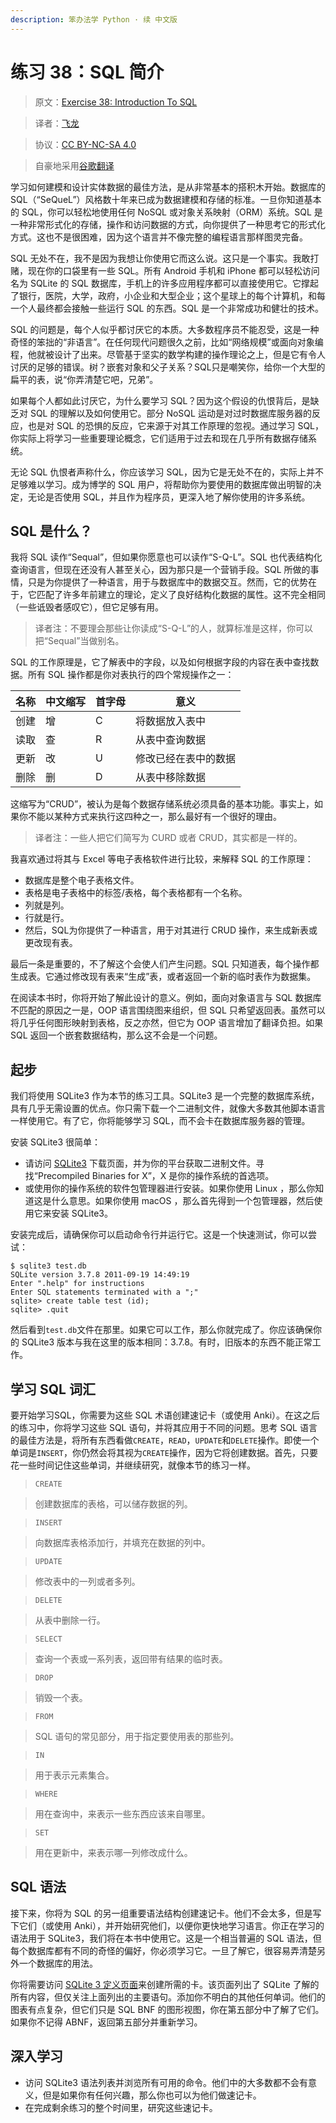 ```yaml
---
description: 笨办法学 Python · 续 中文版
---
```


# 练习 38：SQL 简介

> 原文：[Exercise 38: Introduction To SQL](https://learncodethehardway.org/more-python-book/ex38.html)

> 译者：[飞龙](https://github.com/wizardforcel)

> 协议：[CC BY-NC-SA 4.0](http://creativecommons.org/licenses/by-nc-sa/4.0/)

> 自豪地采用[谷歌翻译](https://translate.google.cn/)

学习如何建模和设计实体数据的最佳方法，是从非常基本的搭积木开始。数据库的 SQL（“SeQueL”）风格数十年来已成为数据建模和存储的标准。一旦你知道基本的 SQL，你可以轻松地使用任何 NoSQL 或对象关系映射（ORM）系统。SQL 是一种非常形式化的存储，操作和访问数据的方式，向你提供了一种思考它的形式化方式。这也不是很困难，因为这个语言并不像完整的编程语言那样图灵完备。

SQL 无处不在，我不是因为我想让你使用它而这么说。这只是一个事实。我敢打赌，现在你的口袋里有一些 SQL。所有 Android 手机和 iPhone 都可以轻松访问名为 SQLite 的 SQL 数据库，手机上的许多应用程序都可以直接使用它。它撑起了银行，医院，大学，政府，小企业和大型企业；这个星球上的每个计算机，和每一个人最终都会接触一些运行 SQL 的东西。SQL 是一个非常成功和健壮的技术。

SQL 的问题是，每个人似乎都讨厌它的本质。大多数程序员不能忍受，这是一种奇怪的笨拙的“非语言”。在任何现代问题很久之前，比如“网络规模”或面向对象编程，他就被设计了出来。尽管基于坚实的数学构建的操作理论之上，但是它有令人讨厌的足够的错误。树？嵌套对象和父子关系？SQL只是嘲笑你，给你一个大型的扁平的表，说“你弄清楚它吧，兄弟”。

如果每个人都如此讨厌它，为什么要学习 SQL？因为这个假设的仇恨背后，是缺乏对 SQL 的理解以及如何使用它。部分 NoSQL 运动是对过时数据库服务器的反应，也是对 SQL 的恐惧的反应，它来源于对其工作原理的忽视。通过学习 SQL，你实际上将学习一些重要理论概念，它们适用于过去和现在几乎所有数据存储系统。

无论 SQL 仇恨者声称什么，你应该学习 SQL，因为它是无处不在的，实际上并不足够难以学习。成为博学的 SQL 用户，将帮助你为要使用的数据库做出明智的决定，无论是否使用 SQL，并且作为程序员，更深入地了解你使用的许多系统。

## SQL 是什么？

我将 SQL 读作“Sequal”，但如果你愿意也可以读作“S-Q-L”。SQL 也代表结构化查询语言，但现在还没有人甚至关心，因为那只是一个营销手段。SQL 所做的事情，只是为你提供了一种语言，用于与数据库中的数据交互。然而，它的优势在于，它匹配了许多年前建立的理论，定义了良好结构化数据的属性。这不完全相同（一些诋毁者感叹它），但它足够有用。

> 译者注：不要理会那些让你读成“S-Q-L”的人，就算标准是这样，你可以把“Sequal”当做别名。

SQL 的工作原理是，它了解表中的字段，以及如何根据字段的内容在表中查找数据。所有 SQL 操作都是你对表执行的四个常规操作之一：

| 名称 | 中文缩写 | 首字母 | 意义 |
| --- | --- | --- | --- |
| 创建 | 增 | C | 将数据放入表中 |
| 读取 | 查 | R | 从表中查询数据 |
| 更新 | 改 | U | 修改已经在表中的数据 | 
| 删除 | 删 | D | 从表中移除数据 |

这缩写为“CRUD”，被认为是每个数据存储系统必须具备的基本功能。事实上，如果你不能以某种方式来执行这四种之一，那么最好有一个很好的理由。

> 译者注：一些人把它们简写为 CURD 或者 CRUD，其实都是一样的。

我喜欢通过将其与 Excel 等电子表格软件进行比较，来解释 SQL 的工作原理：

+   数据库是整个电子表格文件。
+   表格是电子表格中的标签/表格，每个表格都有一个名称。
+   列就是列。
+   行就是行。
+   然后，SQL为你提供了一种语言，用于对其进行 CRUD 操作，来生成新表或更改现有表。

最后一条是重要的，不了解这个会使人们产生问题。SQL 只知道表，每个操作都生成表。它通过修改现有表来“生成”表，或者返回一个新的临时表作为数据集。

在阅读本书时，你将开始了解此设计的意义。例如，面向对象语言与 SQL 数据库不匹配的原因之一是，OOP 语言围绕图来组织，但 SQL 只希望返回表。虽然可以将几乎任何图形映射到表格，反之亦然，但它为 OOP 语言增加了翻译负担。如果 SQL 返回一个嵌套数据结构，那么这不会是一个问题。

## 起步

我们将使用 SQLite3 作为本节的练习工具。SQLite3 是一个完整的数据库系统，具有几乎无需设置的优点。你只需下载一个二进制文件，就像大多数其他脚本语言一样使用它。有了它，你将能够学习 SQL，而不会卡在数据库服务器的管理。

安装 SQLite3 很简单：

+   请访问 [SQLite3](http://www.sqlite.org/download.html) 下载页面，并为你的平台获取二进制文件。寻找“Precompiled Binaries for X”，X 是你的操作系统的首选项。
+   或使用你的操作系统的软件包管理器进行安装。如果你使用 Linux ，那么你知道这是什么意思。如果你使用 macOS ，那么首先得到一个包管理器，然后使用它来安装 SQLite3。

安装完成后，请确保你可以启动命令行并运行它。这是一个快速测试，你可以尝试：

```
$ sqlite3 test.db
SQLite version 3.7.8 2011-09-19 14:49:19
Enter ".help" for instructions
Enter SQL statements terminated with a ";"
sqlite> create table test (id);
sqlite> .quit
```

然后看到`test.db`文件在那里。如果它可以工作，那么你就完成了。你应该确保你的 SQLite3 版本与我在这里的版本相同：3.7.8。有时，旧版本的东西不能正常工作。

## 学习 SQL 词汇

要开始学习SQL，你需要为这些 SQL 术语创建速记卡（或使用 Anki）。在这之后的练习中，你将学习这些 SQL 语句，并将其应用于不同的问题。思考 SQL 语言的最佳方法是，将所有东西看做`CREATE`，`READ`，`UPDATE`和`DELETE`操作。即使一个单词是`INSERT`，你仍然会将其视为`CREATE`操作，因为它将创建数据。首先，只要花一些时间记住这些单词，并继续研究，就像本节的练习一样。

> `CREATE`

> 创建数据库的表格，可以储存数据的列。

> `INSERT`

> 向数据库表格添加行，并填充在数据的列中。

> `UPDATE`

> 修改表中的一列或者多列。

> `DELETE`

> 从表中删除一行。

> `SELECT`

> 查询一个表或一系列表，返回带有结果的临时表。

> `DROP`

> 销毁一个表。

> `FROM`

> SQL 语句的常见部分，用于指定要使用表的那些列。

> `IN`

> 用于表示元素集合。

> `WHERE`

> 用在查询中，来表示一些东西应该来自哪里。

> `SET`

> 用在更新中，来表示哪一列修改成什么。

## SQL 语法

接下来，你将为 SQL 的另一组重要语法结构创建速记卡。他们不会太多，但是写下它们（或使用 Anki），并开始研究他们，以便你更快地学习语言。你正在学习的语法用于 SQLite3，我们将在本书中使用它。这是一个相当普遍的 SQL 语法，但每个数据库都有不同的奇怪的偏好，你必须学习它。一旦了解它，很容易弄清楚另外一个数据库的用法。

你将需要访问 [SQLite 3 定义页面](https://sqlite.org/lang.html)来创建所需的卡。该页面列出了 SQLite 了解的所有内容，但仅关注上面列出的主要语句。添加你不明白的其他任何单词。他们的图表有点复杂，但它们只是 SQL BNF 的图形视图，你在第五部分中了解了它们。如果你不记得 ABNF，返回第五部分并重新学习。

## 深入学习

+   访问 SQLite3 语法列表并浏览所有可用的命令。他们中的大多数都不会有意义，但是如果你有任何兴趣，那么你也可以为他们做速记卡。
+   在完成剩余练习的整个时间里，研究这些速记卡。
